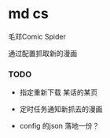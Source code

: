 md cs
=====

毛邓Comic Spider

通过配置抓取新的漫画


### TODO

- 指定重新下载 某话的某页

- 定时任务通知新抓去的漫画

- config 的json 落地一份？

